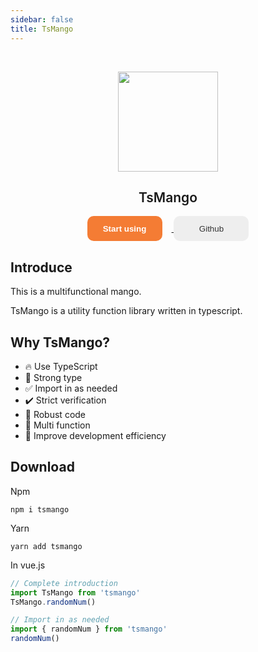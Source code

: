 ```yaml
---
sidebar: false
title: TsMango
---
```


<br />

<p align="center">
  <img width="160px" src="https://tianyuhao.cn/mango/images/mango.png">
  <h2 align="center" style="font-weight: 600">TsMango</h2>
</p>

<p align="center">
  <a href="/mango/docs/introduce.html">
    <button class="start">Start using</button>
  </a>
  <a href="https://github.com/Tyh2001/TsMango" target="_back">
    <button>Github</button>
  </a>
</p>

## Introduce

This is a multifunctional mango.

TsMango is a utility function library written in typescript.

## Why TsMango?

- :fire: Use TypeScript
- :bell: Strong type
- :white_check_mark: Import in as needed
- :heavy_check_mark: Strict verification
- :muscle: Robust code
- :triangular_flag_on_post: Multi function
- :rocket: Improve development efficiency

## Download

Npm

```shell
npm i tsmango
```

Yarn

```shell
yarn add tsmango
```

In vue.js

```ts
// Complete introduction
import TsMango from 'tsmango'
TsMango.randomNum()

// Import in as needed
import { randomNum } from 'tsmango'
randomNum()
```

<br /><br /><br />

<style second>
button {
  width: 120px;
  height: 40px;
  border: none;
  outline: none;
  cursor: pointer;
  background: #eee;
  color: #333;
  border-radius: 10px;
}
.start {
  margin-right: 15px;
  background: rgb(244, 124, 52);
  color: #fff;
  font-weight: 600;
}
button:hover {
  opacity: .8;
}

button:active {
  opacity: 1;
}
</style>
